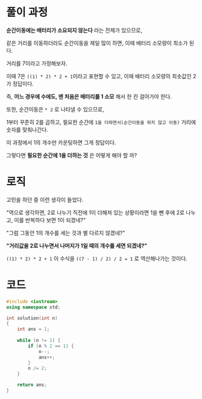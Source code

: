 
# 풀이 과정

__순간이동에는 배터리가 소요되지 않는다__ 라는 전제가 있으므로,

같은 거리를 이동하더라도 순간이동을 제일 많이 하면, 이때 배터리 소모량이 최소가 된다.

거리를 7이라고 가정해보자.

이때 7은 ```((1) * 2) * 2 + 1```이라고 표현할 수 있고, 이때 배터리 소모량의 최솟값인 2가 정답이다.

즉, __어느 경우에 수에도, 맨 처음은 배터리를 1 소모__ 해서 한 칸 걸어가야 한다.

또한, 순간이동은 ``` * 2 ``` 로 나타낼 수 있으므로,

1부터 꾸준히 2를 곱하고, 필요한 순간에 ```1을 더하면서(순간이동을 하지 않고 이동)``` 거리에 숫자를 맞춰나간다.

이 과정에서 1의 개수만 카운팅하면 그게 정답이다.

그렇다면 __필요한 순간에 1을 더하는 것__ 은 어떻게 해야 할 까?

# 로직

고민을 하던 중 이런 생각이 들었다.

"역으로 생각하면, 2로 나누기 직전에 1이 더해져 있는 상황이라면 1을 뺀 후에 2로 나누고, 이를 반복하다 보면 1이 되겠네?"

"그럼 그동안 1의 개수를 세는 것과 별 다르지 않겠네?"

__"거리값을 2로 나누면서 나머지가 1일 때의 개수를 세면 되겠네?"__

```((1) * 2) * 2 + 1``` 이 수식을 ```((7 - 1) / 2) / 2 = 1``` 로 역산해나가는 것이다.


# 코드
```cpp
#include <iostream>
using namespace std;

int solution(int n)
{
    int ans = 1;
    
    while (n != 1) {
        if (n % 2 == 1) {
            n--;
            ans++;
        }
        n /= 2;
    }

    return ans;
}
```
